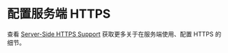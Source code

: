 # 配置服务端 HTTPS

查看 [Server-Side HTTPS Support](https://doc.akka.io/docs/akka-http/current/scala/http/server-side/server-https-support.html) 获取更多关于在服务端使用、配置 HTTPS 的细节。
